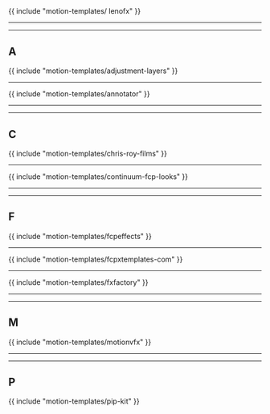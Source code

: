 ##  

{{ include "motion-templates/ lenofx" }}

---


---

## A

{{ include "motion-templates/adjustment-layers" }}

---

{{ include "motion-templates/annotator" }}

---


---

## C

{{ include "motion-templates/chris-roy-films" }}

---

{{ include "motion-templates/continuum-fcp-looks" }}

---


---

## F

{{ include "motion-templates/fcpeffects" }}

---

{{ include "motion-templates/fcpxtemplates-com" }}

---

{{ include "motion-templates/fxfactory" }}

---


---

## M

{{ include "motion-templates/motionvfx" }}

---


---

## P

{{ include "motion-templates/pip-kit" }}

